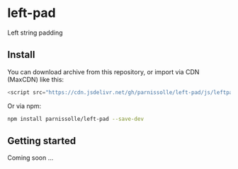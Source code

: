 # left-pad
Left string padding

## Install

You can download archive from this repository, or import via CDN (MaxCDN) like this:
```js
<script src="https://cdn.jsdelivr.net/gh/parnissolle/left-pad/js/leftpad.js"></script>
```

Or via npm:
```sh
npm install parnissolle/left-pad --save-dev
```

## Getting started

Coming soon ...